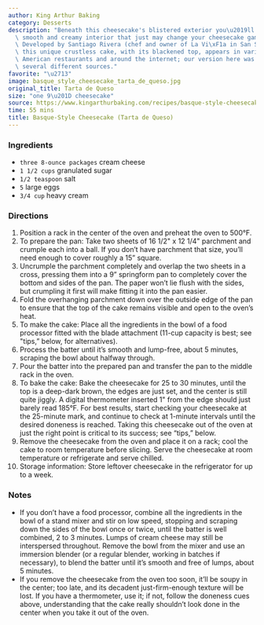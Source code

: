 ```yaml
---
author: King Arthur Baking
category: Desserts
description: "Beneath this cheesecake's blistered exterior you\u2019ll find a meltingly\
  \ smooth and creamy interior that just may change your cheesecake game forever.\
  \ Developed by Santiago Rivera (chef and owner of La Vi\xF1a in San Sebastian, Spain)\
  \ this unique crustless cake, with its blackened top, appears in various forms in\
  \ American restaurants and around the internet; our version here was adapted from\
  \ several different sources."
favorite: "\u2713"
image: basque_style_cheesecake_tarta_de_queso.jpg
original_title: Tarta de Queso
size: "one 9\u201D cheesecake"
source: https://www.kingarthurbaking.com/recipes/basque-style-cheesecake-tarta-de-queso-recipeundefined
time: 55 mins
title: Basque-Style Cheesecake (Tarta de Queso)
---
```

### Ingredients

* `three 8-ounce packages` cream cheese
* `1 1/2 cups` granulated sugar
* `1/2 teaspoon` salt
* `5` large eggs
* `3/4 cup` heavy cream

### Directions

1. Position a rack in the center of the oven and preheat the oven to 500°F.
2. To prepare the pan: Take two sheets of 16 1/2" x 12 1/4" parchment and crumple each into a ball. If you don’t have parchment that size, you’ll need enough to cover roughly a 15” square.
3. Uncrumple the parchment completely and overlap the two sheets in a cross, pressing them into a 9” springform pan to completely cover the bottom and sides of the pan. The paper won’t lie flush with the sides, but crumpling it first will make fitting it into the pan easier.
4. Fold the overhanging parchment down over the outside edge of the pan to ensure that the top of the cake remains visible and open to the oven’s heat.
5. To make the cake: Place all the ingredients in the bowl of a food processor fitted with the blade attachment (11-cup capacity is best; see "tips,” below, for alternatives).
6. Process the batter until it’s smooth and lump-free, about 5 minutes, scraping the bowl about halfway through.
7. Pour the batter into the prepared pan and transfer the pan to the middle rack in the oven.
8. To bake the cake: Bake the cheesecake for 25 to 30 minutes, until the top is a deep-dark brown, the edges are just set, and the center is still quite jiggly. A digital thermometer inserted 1" from the edge should just barely read 185°F. For best results, start checking your cheesecake at the 25-minute mark, and continue to check at 1-minute intervals until the desired doneness is reached. Taking this cheesecake out of the oven at just the right point is critical to its success; see “tips,” below.
9. Remove the cheesecake from the oven and place it on a rack; cool the cake to room temperature before slicing. Serve the cheesecake at room temperature or refrigerate and serve chilled.
10. Storage information: Store leftover cheesecake in the refrigerator for up to a week.

### Notes

* If you don’t have a food processor, combine all the ingredients in the bowl of a stand mixer and stir on low speed, stopping and scraping down the sides of the bowl once or twice, until the batter is well combined, 2 to 3 minutes. Lumps of cream cheese may still be interspersed throughout. Remove the bowl from the mixer and use an immersion blender (or a regular blender, working in batches if necessary), to blend the batter until it’s smooth and free of lumps, about 5 minutes.
* If you remove the cheesecake from the oven too soon, it’ll be soupy in the center; too late, and its decadent just-firm-enough texture will be lost. If you have a thermometer, use it; if not, follow the doneness cues above, understanding that the cake really shouldn’t look done in the center when you take it out of the oven.